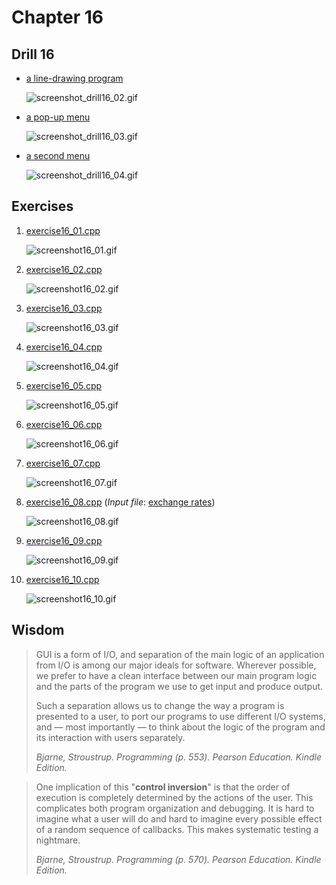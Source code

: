 # Chapter 16

## Drill 16

- [a line-drawing program](./drill16_02.cpp)

  ![screenshot_drill16_02.gif](./screenshot_drill16_02.gif)

- [a pop-up menu](./drill16_03.cpp)

  ![screenshot_drill16_03.gif](./screenshot_drill16_03.gif)

- [a second menu](./drill16_04.cpp)

  ![screenshot_drill16_04.gif](./screenshot_drill16_04.gif)

## Exercises

1. [exercise16_01.cpp](./exercise16_01.cpp)

   ![screenshot16_01.gif](./screenshot16_01.gif)

2. [exercise16_02.cpp](./exercise16_02.cpp)

   ![screenshot16_02.gif](./screenshot16_02.gif)

3. [exercise16_03.cpp](./exercise16_03.cpp)

   ![screenshot16_03.gif](./screenshot16_03.gif)

4. [exercise16_04.cpp](./exercise16_04.cpp)

   ![screenshot16_04.gif](./screenshot16_04.gif)

5. [exercise16_05.cpp](./exercise16_05.cpp)

   ![screenshot16_05.gif](./screenshot16_05.gif)

6. [exercise16_06.cpp](./exercise16_06.cpp)

   ![screenshot16_06.gif](./screenshot16_06.gif)

7. [exercise16_07.cpp](./exercise16_07.cpp)

   ![screenshot16_07.gif](./screenshot16_07.gif)

8. [exercise16_08.cpp](./exercise16_08.cpp) \(_Input file_: [exchange rates](./exercise16_08_input.txt)\)

   ![screenshot16_08.gif](./screenshot16_08.gif)

9. [exercise16_09.cpp](./exercise16_09.cpp)

   ![screenshot16_09.gif](./screenshot16_09.gif)

10. [exercise16_10.cpp](./exercise16_10.cpp)

    ![screenshot16_10.gif](./screenshot16_10.gif)

## Wisdom

> GUI is a form of I/O, and separation of the main logic of an application from I/O is among our major ideals for software. Wherever possible, we prefer to have a clean interface between our main program logic and the parts of the program we use to get input and produce output.
>
> Such a separation allows us to change the way a program is presented to a user, to port our programs to use different I/O systems, and — most importantly — to think about the logic of the program and its interaction with users separately.
>
> _Bjarne, Stroustrup. Programming (p. 553). Pearson Education. Kindle Edition._

> One implication of this "**control inversion**" is that the order of execution is completely determined by the actions of the user. This complicates both program organization and debugging. It is hard to imagine what a user will do and hard to imagine every possible effect of a random sequence of callbacks. This makes systematic testing a nightmare.
>
> _Bjarne, Stroustrup. Programming (p. 570). Pearson Education. Kindle Edition._
